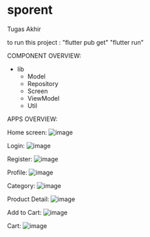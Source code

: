 # sporent

Tugas Akhir

to run this project :
"flutter pub get"
"flutter run"

COMPONENT OVERVIEW:
<root>
  - lib
    - Model
    - Repository
    - Screen
    - ViewModel
    - Util

APPS OVERVIEW: 

Home screen:
![image](https://user-images.githubusercontent.com/79735590/221496427-e855da2b-0799-409b-9daa-b463a1f7da3b.png)

Login:
![image](https://user-images.githubusercontent.com/79735590/221497225-c0e28aac-1cdd-4038-abe4-5232d01bd963.png)

Register:
![image](https://user-images.githubusercontent.com/79735590/221497311-f6138642-7228-40c8-84bc-fb47ab88aea1.png)

Profile:
![image](https://user-images.githubusercontent.com/79735590/221572298-180bd4a8-5fdf-41d3-a74e-c394ea78395b.png)

Category:
![image](https://user-images.githubusercontent.com/79735590/221572229-50262128-bbe0-42e5-8af0-d373ba4f515e.png)

Product Detail:
![image](https://user-images.githubusercontent.com/79735590/221572504-c000f585-4500-4b62-b32b-04e7eea3fc06.png)

Add to Cart:
![image](https://user-images.githubusercontent.com/79735590/221572768-77a030d7-9062-48de-8e37-80d579d2a1be.png)

Cart:
![image](https://user-images.githubusercontent.com/79735590/221572876-169ca124-33e1-4ded-a110-ba1d14f44212.png)


